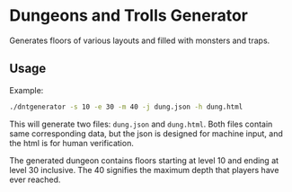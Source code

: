 # Dungeons and Trolls Generator

Generates floors of various layouts and filled with monsters and traps.

## Usage

Example:

```bash
./dntgenerator -s 10 -e 30 -m 40 -j dung.json -h dung.html
```

This will generate two files: `dung.json` and `dung.html`.
Both files contain same corresponding data, but the json is designed for machine input, and the html is for human verification.

The generated dungeon contains floors starting at level 10 and ending at level 30 inclusive.
The 40 signifies the maximum depth that players have ever reached.
